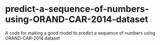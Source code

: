 # predict-a-sequence-of-numbers-using-ORAND-CAR-2014-dataset
A code for making a good model to predict a sequence of numbers using ORAND-CAR-2014 dataset
